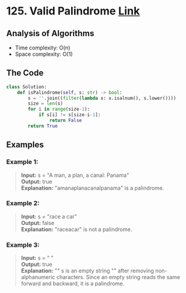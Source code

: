 # 125. Valid Palindrome [Link](https://leetcode.com/problems/valid-palindrome/)

## Analysis of Algorithms
 - Time complexity: O(n)
 - Space complexity: O(1)

## The Code
```Python
class Solution:
    def isPalindrome(self, s: str) -> bool:
        s = ''.join((filter(lambda x: x.isalnum(), s.lower())))
        size = len(s)
        for i in range(size-1):
            if s[i] != s[size-i-1]:
                return False
        return True
```

## Examples
### Example 1:
> **Input:** s = "A man, a plan, a canal: Panama" <br/>
> **Output:** true <br/>
> **Explanation:** "amanaplanacanalpanama" is a palindrome.

### Example 2:
> **Input:** s = "race a car" <br/>
> **Output:** false <br/>
> **Explanation:** "raceacar" is not a palindrome.

### Example 3:
> **Input:** s = " " <br/>
> **Output:** true <br/>
> **Explanation:** "" s is an empty string "" after removing non-alphanumeric characters.
Since an empty string reads the same forward and backward, it is a palindrome.

